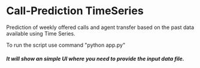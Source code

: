 # Call-Prediction TimeSeries
Prediction of weekly offered calls and agent transfer based on the past data available using Time Series.

<p>To run the script use command "python app.py"</p>
<p><h5>It will show an simple UI where you need to provide the input data file.</h5></p>

